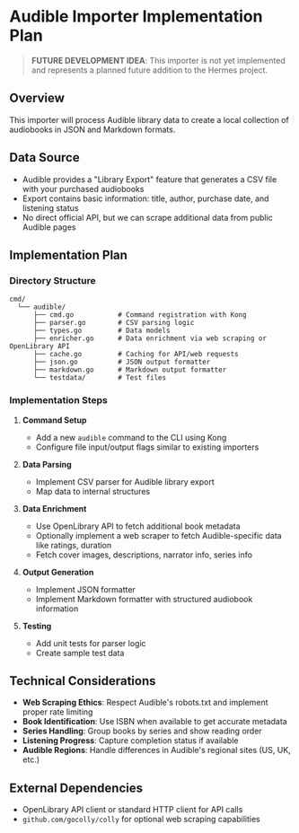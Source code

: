 # Audible Importer Implementation Plan

> **FUTURE DEVELOPMENT IDEA**: This importer is not yet implemented and represents a planned future addition to the Hermes project.

## Overview

This importer will process Audible library data to create a local collection of audiobooks in JSON and Markdown formats.

## Data Source

- Audible provides a "Library Export" feature that generates a CSV file with your purchased audiobooks
- Export contains basic information: title, author, purchase date, and listening status
- No direct official API, but we can scrape additional data from public Audible pages

## Implementation Plan

### Directory Structure

```
cmd/
  └── audible/
      ├── cmd.go           # Command registration with Kong
      ├── parser.go        # CSV parsing logic
      ├── types.go         # Data models
      ├── enricher.go      # Data enrichment via web scraping or OpenLibrary API
      ├── cache.go         # Caching for API/web requests
      ├── json.go          # JSON output formatter
      ├── markdown.go      # Markdown output formatter
      └── testdata/        # Test files
```

### Implementation Steps

1. **Command Setup**

   - Add a new `audible` command to the CLI using Kong
   - Configure file input/output flags similar to existing importers

2. **Data Parsing**

   - Implement CSV parser for Audible library export
   - Map data to internal structures

3. **Data Enrichment**

   - Use OpenLibrary API to fetch additional book metadata
   - Optionally implement a web scraper to fetch Audible-specific data like ratings, duration
   - Fetch cover images, descriptions, narrator info, series info

4. **Output Generation**

   - Implement JSON formatter
   - Implement Markdown formatter with structured audiobook information

5. **Testing**
   - Add unit tests for parser logic
   - Create sample test data

## Technical Considerations

- **Web Scraping Ethics**: Respect Audible's robots.txt and implement proper rate limiting
- **Book Identification**: Use ISBN when available to get accurate metadata
- **Series Handling**: Group books by series and show reading order
- **Listening Progress**: Capture completion status if available
- **Audible Regions**: Handle differences in Audible's regional sites (US, UK, etc.)

## External Dependencies

- OpenLibrary API client or standard HTTP client for API calls
- `github.com/gocolly/colly` for optional web scraping capabilities
